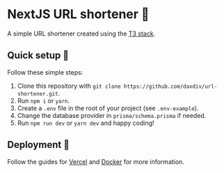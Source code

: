 # NextJS URL shortener :link:
A simple URL shortener created using the [T3 stack](https://create.t3.gg).

## Quick setup :file_folder:
Follow these simple steps:
1. Clone this repository with `git clone https://github.com/daxdiv/url-shortener.git`.
2. Run `npm i` or `yarn`.
3. Create a `.env` file in the root of your project (see `.env-example`).
4. Change the database provider in `prisma/schema.prisma` if needed.
5. Run `npm run dev` or `yarn dev` and happy coding!

## Deployment :rocket:

Follow the guides for [Vercel](https://beta.create.t3.gg/en/deployment/vercel) and [Docker](https://beta.create.t3.gg/en/deployment/docker) for more information.
